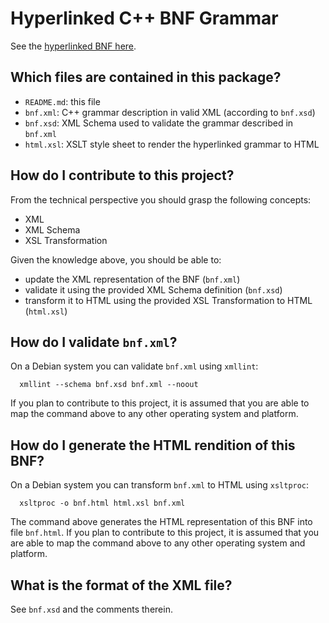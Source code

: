 # Hyperlinked C++ BNF Grammar

See the [hyperlinked BNF here](https://alx71hub.github.io/hcb/).

## Which files are contained in this package?
* `README.md`: this file
* `bnf.xml`: C++ grammar description in valid XML (according to `bnf.xsd`)
* `bnf.xsd`: XML Schema used to validate the grammar described in `bnf.xml`
* `html.xsl`: XSLT style sheet to render the hyperlinked grammar to HTML


## How do I contribute to this project?
From the technical perspective you should grasp the following concepts:
* XML
* XML Schema
* XSL Transformation

Given the knowledge above, you should be able to:
* update the XML representation of the BNF (`bnf.xml`)
* validate it using the provided XML Schema definition (`bnf.xsd`)
* transform it to HTML using the provided XSL Transformation to HTML (`html.xsl`)


## How do I validate `bnf.xml`?
On a Debian system you can validate `bnf.xml` using `xmllint`:
```
  xmllint --schema bnf.xsd bnf.xml --noout
```
If you plan to contribute to this project, it is assumed that you are able to
map the command above to any other operating system and platform.


## How do I generate the HTML rendition of this BNF?
On a Debian system you can transform `bnf.xml` to HTML using `xsltproc`:
```
  xsltproc -o bnf.html html.xsl bnf.xml
```
The command above generates the HTML representation of this BNF into file `bnf.html`.
If you plan to contribute to this project, it is assumed that you are able to
map the command above to any other operating system and platform.


## What is the format of the XML file?
See `bnf.xsd` and the comments therein.

